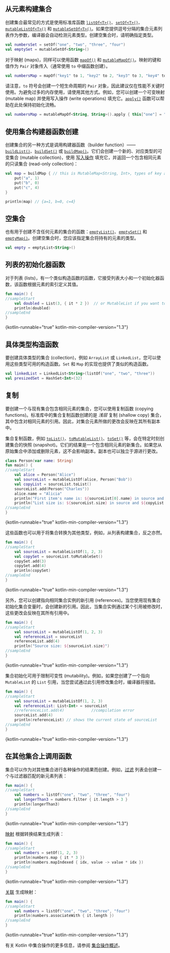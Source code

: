 [//]: # (title: 构建集合)

## 从元素构建集合

创建集合最常见的方式是使用标准库函数 [`listOf<T>()`](https://kotlinlang.org/api/latest/jvm/stdlib/kotlin.collections/list-of.html)、[`setOf<T>()`](https://kotlinlang.org/api/latest/jvm/stdlib/kotlin.collections/set-of.html)、[`mutableListOf<T>()`](https://kotlinlang.org/api/latest/jvm/stdlib/kotlin.collections/mutable-list-of.html) 和 [`mutableSetOf<T>()`](https://kotlinlang.org/api/latest/jvm/stdlib/kotlin.collections/mutable-set-of.html)。如果您提供逗号分隔的集合元素列表作为参数，编译器会自动检测元素类型。创建空集合时，请明确指定类型。

```kotlin
val numbersSet = setOf("one", "two", "three", "four")
val emptySet = mutableSetOf<String>()
```

对于映射 (maps)，同样可以使用函数 [`mapOf()`](https://kotlinlang.org/api/latest/jvm/stdlib/kotlin.collections/map-of.html) 和 [`mutableMapOf()`](https://kotlinlang.org/api/latest/jvm/stdlib/kotlin.collections/mutable-map-of.html)。映射的键和值作为 `Pair` 对象传入（通常使用 `to` 中缀函数创建）。

```kotlin
val numbersMap = mapOf("key1" to 1, "key2" to 2, "key3" to 3, "key4" to 1)
```

请注意，`to` 符号会创建一个短生命周期的 `Pair` 对象，因此建议仅在性能不关键时使用。为避免过多的内存使用，请使用其他方式。例如，您可以创建一个可变映射 (mutable map) 并使用写入操作 (write operations) 填充它。[`apply()`](scope-functions.md#apply) 函数可以帮助在此处保持初始化流畅。

```kotlin
val numbersMap = mutableMapOf<String, String>().apply { this["one"] = "1"; this["two"] = "2" }
```

## 使用集合构建器函数创建

创建集合的另一种方式是调用构建器函数（builder function）—— [`buildList()`](https://kotlinlang.org/api/latest/jvm/stdlib/kotlin.collections/build-list.html)、[`buildSet()`](https://kotlinlang.org/api/latest/jvm/stdlib/kotlin.collections/build-set.html) 或 [`buildMap()`](https://kotlinlang.org/api/latest/jvm/stdlib/kotlin.collections/build-map.html)。它们会创建一个新的、对应类型的可变集合 (mutable collection)，使用 [写入操作](collection-write.md) 填充它，并返回一个包含相同元素的只读集合 (read-only collection)：

```kotlin
val map = buildMap { // this is MutableMap<String, Int>, types of key and value are inferred from the `put()` calls below
    put("a", 1)
    put("b", 0)
    put("c", 4)
}

println(map) // {a=1, b=0, c=4}
```

## 空集合

也有用于创建不含任何元素的集合的函数：[`emptyList()`](https://kotlinlang.org/api/latest/jvm/stdlib/kotlin.collections/empty-list.html)、[`emptySet()`](https://kotlinlang.org/api/latest/jvm/stdlib/kotlin.collections/empty-set.html) 和 [`emptyMap()`](https://kotlinlang.org/api/latest/jvm/stdlib/kotlin.collections/empty-map.html)。创建空集合时，您应该指定集合将持有的元素的类型。

```kotlin
val empty = emptyList<String>()
```

## 列表的初始化器函数

对于列表 (lists)，有一个类似构造函数的函数，它接受列表大小和一个初始化器函数，该函数根据元素的索引定义其值。

```kotlin
fun main() {
//sampleStart
    val doubled = List(3, { it * 2 })  // or MutableList if you want to change its content later
    println(doubled)
//sampleEnd
}
```
{kotlin-runnable="true" kotlin-min-compiler-version="1.3"}

## 具体类型构造函数

要创建具体类型的集合 (collection)，例如 `ArrayList` 或 `LinkedList`，您可以使用这些类型可用的构造函数。`Set` 和 `Map` 的实现也提供了类似的构造函数。

```kotlin
val linkedList = LinkedList<String>(listOf("one", "two", "three"))
val presizedSet = HashSet<Int>(32)
```

## 复制

要创建一个与现有集合包含相同元素的集合，您可以使用复制函数 (copying functions)。标准库中的集合复制函数创建的是 _浅层_ 复制 (shallow copy) 集合，其中包含对相同元素的引用。因此，对集合元素所做的更改会反映在其所有副本中。

集合复制函数，例如 [`toList()`](https://kotlinlang.org/api/latest/jvm/stdlib/kotlin.collections/to-list.html)、[`toMutableList()`](https://kotlinlang.org/api/latest/jvm/stdlib/kotlin.collections/to-mutable-list.html)、[`toSet()`](https://kotlinlang.org/api/latest/jvm/stdlib/kotlin.collections/to-set.html) 等，会在特定时刻创建集合的快照 (snapshot)。它们的结果是一个包含相同元素的新集合。如果您从原始集合中添加或删除元素，这不会影响副本。副本也可以独立于源进行更改。

```kotlin
class Person(var name: String)
fun main() {
//sampleStart
    val alice = Person("Alice")
    val sourceList = mutableListOf(alice, Person("Bob"))
    val copyList = sourceList.toList()
    sourceList.add(Person("Charles"))
    alice.name = "Alicia"
    println("First item's name is: ${sourceList[0].name} in source and ${copyList[0].name} in copy")
    println("List size is: ${sourceList.size} in source and ${copyList.size} in copy")
//sampleEnd
}
```
{kotlin-runnable="true" kotlin-min-compiler-version="1.3"}

这些函数也可以用于将集合转换为其他类型，例如，从列表构建集合，反之亦然。

```kotlin
fun main() {
//sampleStart
    val sourceList = mutableListOf(1, 2, 3)    
    val copySet = sourceList.toMutableSet()
    copySet.add(3)
    copySet.add(4)    
    println(copySet)
//sampleEnd
}
```
{kotlin-runnable="true" kotlin-min-compiler-version="1.3"}

另外，您可以创建指向相同集合实例的新引用 (references)。当您使用现有集合初始化集合变量时，会创建新的引用。因此，当集合实例通过某个引用被修改时，这些更改会反映在其所有引用中。

```kotlin
fun main() {
//sampleStart
    val sourceList = mutableListOf(1, 2, 3)
    val referenceList = sourceList
    referenceList.add(4)
    println("Source size: ${sourceList.size}")
//sampleEnd
}
```
{kotlin-runnable="true" kotlin-min-compiler-version="1.3"}

集合初始化可用于限制可变性 (mutability)。例如，如果您创建了一个指向 `MutableList` 的 `List` 引用，当您尝试通过此引用修改集合时，编译器将报错。

```kotlin
fun main() {
//sampleStart 
    val sourceList = mutableListOf(1, 2, 3)
    val referenceList: List<Int> = sourceList
    //referenceList.add(4)            //compilation error
    sourceList.add(4)
    println(referenceList) // shows the current state of sourceList
//sampleEnd
}
```
{kotlin-runnable="true" kotlin-min-compiler-version="1.3"}

## 在其他集合上调用函数

集合可以作为对其他集合进行各种操作的结果而创建。例如，[过滤](collection-filtering.md) 列表会创建一个与过滤器匹配的新元素列表：

```kotlin
fun main() {
//sampleStart 
    val numbers = listOf("one", "two", "three", "four")  
    val longerThan3 = numbers.filter { it.length > 3 }
    println(longerThan3)
//sampleEnd
}
```
{kotlin-runnable="true" kotlin-min-compiler-version="1.3"}

[映射](collection-transformations.md#map) 根据转换结果生成列表：

```kotlin
fun main() {
//sampleStart 
    val numbers = setOf(1, 2, 3)
    println(numbers.map { it * 3 })
    println(numbers.mapIndexed { idx, value -> value * idx })
//sampleEnd
}
```
{kotlin-runnable="true" kotlin-min-compiler-version="1.3"}

[关联](collection-transformations.md#associate) 生成映射：

```kotlin
fun main() {
//sampleStart
    val numbers = listOf("one", "two", "three", "four")
    println(numbers.associateWith { it.length })
//sampleEnd
}
```
{kotlin-runnable="true" kotlin-min-compiler-version="1.3"}

有关 Kotlin 中集合操作的更多信息，请参阅 [集合操作概述](collection-operations.md)。